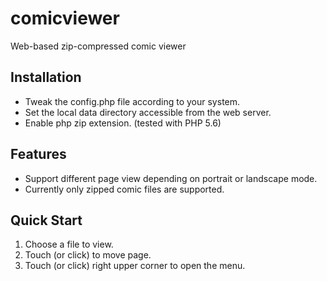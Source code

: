 # comicviewer
Web-based zip-compressed comic viewer

## Installation

  * Tweak the config.php file according to your system.
  * Set the local data directory accessible from the web server.
  * Enable php zip extension. (tested with PHP 5.6)

## Features

  * Support different page view depending on portrait or landscape mode.
  * Currently only zipped comic files are supported.

## Quick Start

1. Choose a file to view.
2. Touch (or click) to move page.
3. Touch (or click) right upper corner to open the menu.

